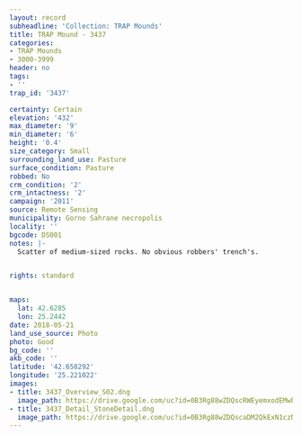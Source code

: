 ```yaml
---
layout: record
subheadline: 'Collection: TRAP Mounds'
title: TRAP Mound - 3437
categories:
- TRAP Mounds
- 3000-3999
header: no
tags:
- ''
trap_id: '3437'

certainty: Certain
elevation: '432'
max_diameter: '9'
min_diameter: '6'
height: '0.4'
size_category: Small
surrounding_land_use: Pasture
surface_condition: Pasture
robbed: No
crm_condition: '2'
crm_intactness: '2'
campaign: '2011'
source: Remote Sensing
municipality: Gorno Sahrane necropolis
locality: ''
bgcode: DS001
notes: |-
  Scatter of medium-sized rocks. No obvious robbers' trench's.


rights: standard


maps:
  lat: 42.6285
  lon: 25.2442
date: 2018-05-21
land_use_source: Photo
photo: Good
bg_code: ''
akb_code: ''
latitude: '42.658292'
longitude: '25.221022'
images:
- title: 3437_Overview_S02.dng
  image_path: https://drive.google.com/uc?id=0B3Rg88wZDQscRWEyemxodEMwbnc
- title: 3437_Detail_StoneDetail.dng
  image_path: https://drive.google.com/uc?id=0B3Rg88wZDQscaDM2QkExN1czNXc
---
```

